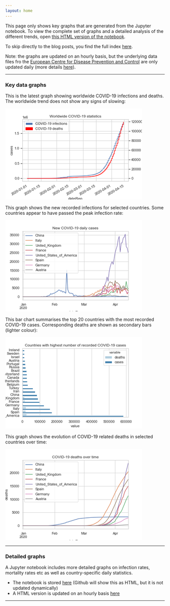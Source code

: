 ```yaml
---
layout: home
---
```

This page only shows key graphs that are generated from the Jupyter notebook.
To view the complete set of graphs and a detailed analysis of the different trends, open [this HTML version of the notebook](covid.html).

To skip directly to the blog posts, you find the full index [here](blog).

Note: the graphs are updated on an hourly basis, but the underlying data files fro the [European Centre for Disease Prevention and Control](https://www.ecdc.europa.eu) are only updated daily (more details [here](https://www.ecdc.europa.eu/en/covid-19/data-collection)).

---

### Key data graphs

This is the latest graph showing worldwide COVID-19 infections and deaths. The worldwide trend does not show any signs of slowing:

![worldwide_total.png](worldwide_total.png)

This graph shows the new recorded infections for selected countries. Some countries appear to have passed the peak infection rate:

![covid_daily_cases.png](covid_daily_cases.png)

This bar chart summarises the top 20 countries with the most recorded COVID-19 cases. Corresponding deaths are shown as secondary bars (lighter colour):

![top20_infections.png](top20_infections.png)

This graph shows the evolution of COVID-19 related deaths in selected countries over time:

![covid_tot_deaths.png](covid_tot_deaths.png)

---

### Detailed graphs

A Jupyter notebook includes more detailed graphs on infection rates, mortality rates etc as well as country-specific daily statistics.
* The notebook is stored [here](https://github.com/paulknewton/covid-ml/blob/master/covid.ipynb) (Github will show this as HTML, but it is not updated dynamically)
* A HTML version is updated on an hourly basis [here](https://paulknewton.github.io/covid-ml/covid.html)

---
